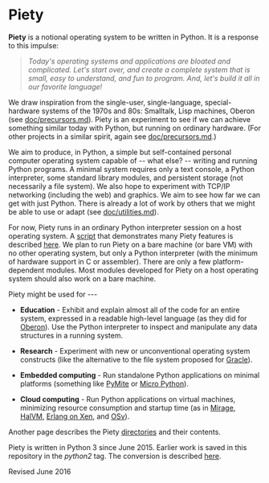
Piety
=====

**Piety** is a notional operating system to be written in Python.  It
is a response to this impulse:

> *Today's operating systems and applications are bloated and
> complicated.  Let's start over, and create a complete system that is
> small, easy to understand, and fun to program.  And, let's build it
> all in our favorite language!*

We draw inspiration from the single-user, single-language,
special-hardware systems of the 1970s and 80s: Smalltalk, Lisp
machines, Oberon (see [doc/precursors.md](doc/precursors.md)).  Piety
is an experiment to see if we can achieve something similar today with
Python, but running on ordinary hardware.  (For other projects in a 
similar spirit, again see [doc/precursors.md](doc/precursors.md).)

We aim to produce, in Python, a simple but self-contained personal
computer operating system capable of -- what else? -- writing and
running Python programs.  A minimal system requires only a text
console, a Python interpreter, some standard library modules, and
persistent storage (not necessarily a file system).  We also hope to
experiment with TCP/IP networking (including the web) and graphics.
We aim to see how far we can get with just Python.  There is already a
lot of work by others that we might be able to use or adapt (see
[doc/utilities.md](doc/utilities.md)).

For now, Piety runs in an ordinary Python interpreter session on a
host operating system.  A [script](scripts/run_timestamps.py) that
demonstrates many Piety features is described
[here](scripts/run_timestamps.md).  We plan to run Piety on a bare
machine (or bare VM) with no other operating system, but only a Python
interpreter (with the minimum of hardware support in C or assembler).
There are only a few platform-dependent modules.  Most modules
developed for Piety on a host operating system should also work on a
bare machine.

Piety might be used for ---

- **Education** - Exhibit and explain almost all of the code for an
    entire system, expressed in a readable high-level language (as
    they did for
    [Oberon](http://www.inf.ethz.ch/personal/wirth/ProjectOberon/)).
    Use the Python interpreter to inspect and manipulate any data
    structures in a running system.

- **Research** - Experiment with new or unconventional operating
    system constructs (like the alternative to the file system
    proposed for [Gracle](https://github.com/jon-jacky/Piety/blob/master/doc/gracle_excerpts.txt)).

- **Embedded computing** - Run standalone Python applications on minimal platforms (something like [PyMite](https://wiki.python.org/moin/PyMite) or [Micro Python](http://micropython.org/)).

- **Cloud computing** - Run Python applications on virtual machines, minimizing resource consumption and startup time (as in [Mirage](http://www.openmirage.org/), [HalVM](http://corp.galois.com/blog/2010/11/30/galois-releases-the-haskell-lightweight-virtual-machine-halv.html), [Erlang on Xen](http://erlangonxen.org/), and [OSv](http://osv.io/)).

Another page describes the Piety [directories](doc/directories.md) and
their contents.

Piety is written in Python 3 since June 2015.  Earlier work is saved
in this repository in the *python2* tag.  The conversion is described
[here](doc/python3.md).

Revised June 2016
